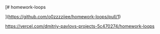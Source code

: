 [# homework-loops
 
](https://github.com/o0zzzziiee/homework-loops/pull/1)

https://vercel.com/dmitriy-pavlovs-projects-5c470274/homework-loops
